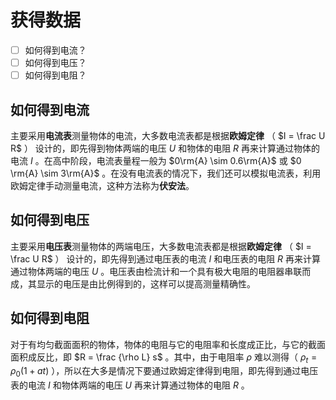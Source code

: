 # 获得数据

- [ ] 如何得到电流？
- [ ] 如何得到电压？
- [ ] 如何得到电阻？

## 如何得到电流

主要采用**电流表**测量物体的电流，大多数电流表都是根据**欧姆定律** （ $I = \frac U R$ ） 设计的，即先得到物体两端的电压 $U$ 和物体的电阻 $R$ 再来计算通过物体的电流 $I$ 。在高中阶段，电流表量程一般为 $0\rm{A} \sim 0.6\rm{A}$ 或 $0 \rm{A} \sim 3\rm{A}$ 。在没有电流表的情况下，我们还可以模拟电流表，利用欧姆定律手动测量电流，这种方法称为**伏安法**。

## 如何得到电压

主要采用**电压表**测量物体的两端电压，大多数电流表都是根据**欧姆定律** （ $I = \frac U R$ ） 设计的，即先得到通过电压表的电流 $I$ 和电压表的电阻 $R$ 再来计算通过物体两端的电压 $U$ 。电压表由检流计和一个具有极大电阻的电阻器串联而成，其显示的电压是由比例得到的，这样可以提高测量精确性。

## 如何得到电阻

对于有均匀截面面积的物体，物体的电阻与它的电阻率和长度成正比，与它的截面面积成反比，即 $R = \frac {\rho L} s$ 。其中，由于电阻率 $\rho$ 难以测得（ $\rho_t = \rho_0 (1 + at)$ ），所以在大多是情况下要通过欧姆定律得到电阻，即先得到通过电压表的电流 $I$ 和物体两端的电压 $U$ 再来计算通过物体的电阻 $R$ 。
